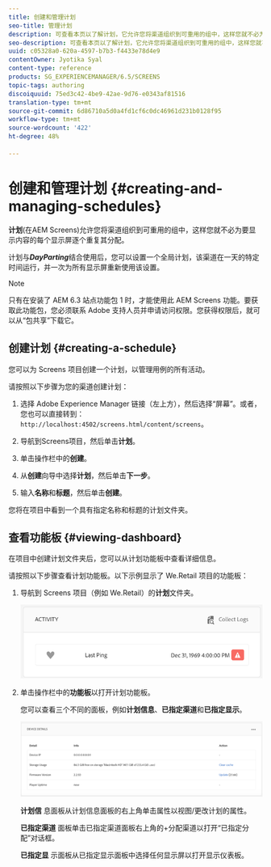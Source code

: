 ```yaml
---
title: 创建和管理计划
seo-title: 管理计划
description: 可查看本页以了解计划，它允许您将渠道组织到可重用的组中，这样您就不必为每个要显示内容的显示屏单独重复其分配。
seo-description: 可查看本页以了解计划，它允许您将渠道组织到可重用的组中，这样您就不必为每个要显示内容的显示屏单独重复其分配。
uuid: c05328a0-620a-4597-b7b3-f4433e78d4e9
contentOwner: Jyotika Syal
content-type: reference
products: SG_EXPERIENCEMANAGER/6.5/SCREENS
topic-tags: authoring
discoiquuid: 75ed3c42-4be9-42ae-9d76-e0343af81516
translation-type: tm+mt
source-git-commit: 6d86710a5d0a4fd1cf6c0dc46961d231b0128f95
workflow-type: tm+mt
source-wordcount: '422'
ht-degree: 48%

---
```



# 创建和管理计划 {#creating-and-managing-schedules}

**计划**(在AEM Screens)允许您将渠道组织到可重用的组中，这样您就不必为要显示内容的每个显示屏逐个重复其分配。

计划与&#x200B;***DayParting***&#x200B;结合使用后，您可以设置一个全局计划，该渠道在一天的特定时间运行，并一次为所有显示屏重新使用该设置。

>[!NOTE]
>
>只有在安装了 AEM 6.3 站点功能包 1 时，才能使用此 AEM Screens 功能。要获取此功能包，您必须联系 Adobe 支持人员并申请访问权限。您获得权限后，就可以从“包共享”下载它。

## 创建计划 {#creating-a-schedule}

您可以为 Screens 项目创建一个计划，以管理用例的所有活动。

请按照以下步骤为您的渠道创建计划：

1. 选择 Adobe Experience Manager 链接（左上方），然后选择“屏幕”。或者，您也可以直接转到：`http://localhost:4502/screens.html/content/screens`。
1. 导航到Screens项目，然后单击&#x200B;**计划**。
1. 单击操作栏中的&#x200B;**创建**。
1. 从&#x200B;**创建**&#x200B;向导中选择&#x200B;**计划**，然后单击&#x200B;**下一步**。

1. 输入&#x200B;**名称**&#x200B;和&#x200B;**标题**，然后单击&#x200B;**创建**。

您将在项目中看到一个具有指定名称和标题的计划文件夹。


## 查看功能板  {#viewing-dashboard}

在项目中创建计划文件夹后，您可以从计划功能板中查看详细信息。

请按照以下步骤查看计划功能板。以下示例显示了 We.Retail 项目的功能板：

1. 导航到 Screens 项目（例如 We.Retail）的&#x200B;**计划**&#x200B;文件夹。

   ![chlimage_1](assets/chlimage_1.png)

1. 单击操作栏中的&#x200B;**功能板**&#x200B;以打开计划功能板。

   您可以查看三个不同的面板，例如&#x200B;**计划信息**、**已指定渠道**&#x200B;和&#x200B;**已指定显示**。

   ![chlimage_1-1](assets/chlimage_1-1.png)

   **计划信** 息面板从计划信息面板的右上角单击属性以视图/更改计划的属性。

   **已指定渠道** 面板单击已指定渠道面板右上角的+分配渠道以打开“已指定分配”对话框。

   **已指定显** 示面板从已指定显示面板中选择任何显示屏以打开显示仪表板。

